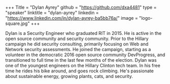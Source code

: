 +++
Title = "Dylan Ayrey"
github = "https://github.com/dxa4481"
type = "speaker"
linktitle = "dylan-ayrey"
linkedin = "https://www.linkedin.com/in/dylan-ayrey-ba5bb76a/"
image = "logo-square.jpg"
+++

Dylan is a Security Engineer who graduated RIT in 2015. He is active in the open source community and security community. Prior to the Hillary campaign he did security consulting, primarily focusing on Web and Network security assessments. He joined the campaign, starting as a volunteer in the democratic 2016 open source community DevProgress, and transitioned to full time in the last few months of the election. Dylan was one of the youngest engineers on the Hillary Clinton tech team. In his free time he rides his bike around, and goes rock climbing. He's passionate about sustainable energy, growing plants, cats, and security.

